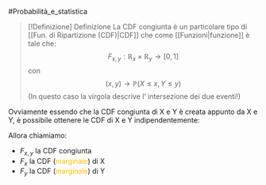 #Probabilità_e_statistica 
>[!Definizione]  Definizione
>La CDF congiunta è un particolare tipo di [[Fun. di Ripartizione (CDF)|CDF]] che come [[Funzioni|funzione]] è tale che:
>$$F_{x,y}:\mathbb{R}_{x}\times\mathbb{R}_{y}\to[0,1]$$
>con
>$$(x,y)\to\mathbb{P}(X\leq x, Y\leq y)$$
>(In questo caso la virgola descrive l’ intersezione dei due eventi!)

Ovviamente essendo che la CDF congiunta di X e Y è creata appunto da X e Y, è possibile ottenere le CDF di X e Y indipendentemente:

Allora chiamiamo:
- $F_{x,y}$ la CDF congiunta
- $F_{x}$ la CDF (<font color="#ffc000">marginale</font>) di X
- $F_{y}$ la CDF (<font color="#ffc000">marginale</font>) di Y